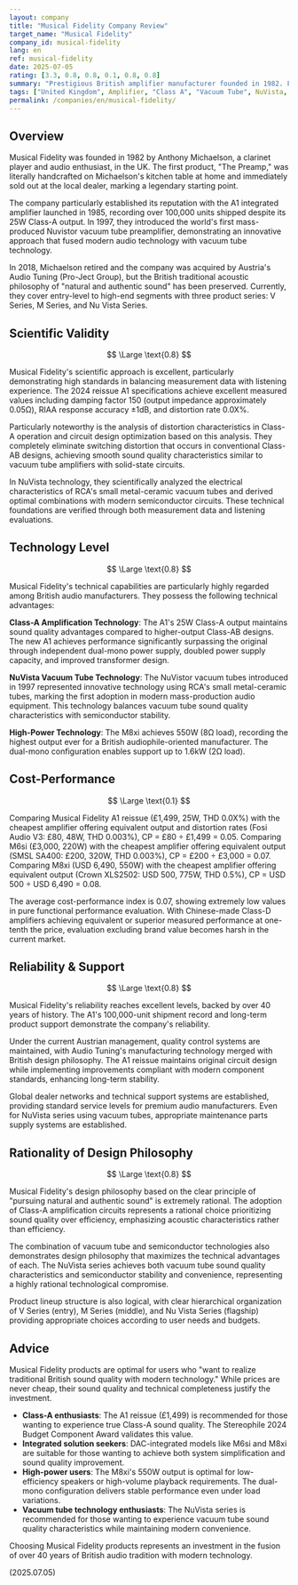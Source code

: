 ```yaml
---
layout: company
title: "Musical Fidelity Company Review"
target_name: "Musical Fidelity"
company_id: musical-fidelity
lang: en
ref: musical-fidelity
date: 2025-07-05
rating: [3.3, 0.8, 0.8, 0.1, 0.8, 0.8]
summary: "Prestigious British amplifier manufacturer founded in 1982. From founder Anthony Michaelson's first handcrafted product on his kitchen table to the 100,000-unit shipment of the A1 and revolutionary NuVista vacuum tube technology, the company has carved its name in the industry. Acquired by Austria's Audio Tuning in 2018, but maintains the British tradition of 'natural and authentic sound.' Currently offers a comprehensive lineup from entry to flagship models, led by the A1 reissue that won Stereophile's 2024 Budget Component Award."
tags: ["United Kingdom", Amplifier, "Class A", "Vacuum Tube", NuVista, "Integrated Amplifier"]
permalink: /companies/en/musical-fidelity/
---
```


## Overview

Musical Fidelity was founded in 1982 by Anthony Michaelson, a clarinet player and audio enthusiast, in the UK. The first product, "The Preamp," was literally handcrafted on Michaelson's kitchen table at home and immediately sold out at the local dealer, marking a legendary starting point.

The company particularly established its reputation with the A1 integrated amplifier launched in 1985, recording over 100,000 units shipped despite its 25W Class-A output. In 1997, they introduced the world's first mass-produced Nuvistor vacuum tube preamplifier, demonstrating an innovative approach that fused modern audio technology with vacuum tube technology.

In 2018, Michaelson retired and the company was acquired by Austria's Audio Tuning (Pro-Ject Group), but the British traditional acoustic philosophy of "natural and authentic sound" has been preserved. Currently, they cover entry-level to high-end segments with three product series: V Series, M Series, and Nu Vista Series.

## Scientific Validity

$$ \Large \text{0.8} $$

Musical Fidelity's scientific approach is excellent, particularly demonstrating high standards in balancing measurement data with listening experience. The 2024 reissue A1 specifications achieve excellent measured values including damping factor 150 (output impedance approximately 0.05Ω), RIAA response accuracy ±1dB, and distortion rate 0.0X%.

Particularly noteworthy is the analysis of distortion characteristics in Class-A operation and circuit design optimization based on this analysis. They completely eliminate switching distortion that occurs in conventional Class-AB designs, achieving smooth sound quality characteristics similar to vacuum tube amplifiers with solid-state circuits.

In NuVista technology, they scientifically analyzed the electrical characteristics of RCA's small metal-ceramic vacuum tubes and derived optimal combinations with modern semiconductor circuits. These technical foundations are verified through both measurement data and listening evaluations.

## Technology Level

$$ \Large \text{0.8} $$

Musical Fidelity's technical capabilities are particularly highly regarded among British audio manufacturers. They possess the following technical advantages:

**Class-A Amplification Technology**: The A1's 25W Class-A output maintains sound quality advantages compared to higher-output Class-AB designs. The new A1 achieves performance significantly surpassing the original through independent dual-mono power supply, doubled power supply capacity, and improved transformer design.

**NuVista Vacuum Tube Technology**: The NuVistor vacuum tubes introduced in 1997 represented innovative technology using RCA's small metal-ceramic tubes, marking the first adoption in modern mass-production audio equipment. This technology balances vacuum tube sound quality characteristics with semiconductor stability.

**High-Power Technology**: The M8xi achieves 550W (8Ω load), recording the highest output ever for a British audiophile-oriented manufacturer. The dual-mono configuration enables support up to 1.6kW (2Ω load).

## Cost-Performance

$$ \Large \text{0.1} $$

Comparing Musical Fidelity A1 reissue (£1,499, 25W, THD 0.0X%) with the cheapest amplifier offering equivalent output and distortion rates (Fosi Audio V3: £80, 48W, THD 0.003%), CP = £80 ÷ £1,499 = 0.05. Comparing M6si (£3,000, 220W) with the cheapest amplifier offering equivalent output (SMSL SA400: £200, 320W, THD 0.003%), CP = £200 ÷ £3,000 = 0.07. Comparing M8xi (USD 6,490, 550W) with the cheapest amplifier offering equivalent output (Crown XLS2502: USD 500, 775W, THD 0.5%), CP = USD 500 ÷ USD 6,490 = 0.08.

The average cost-performance index is 0.07, showing extremely low values in pure functional performance evaluation. With Chinese-made Class-D amplifiers achieving equivalent or superior measured performance at one-tenth the price, evaluation excluding brand value becomes harsh in the current market.

## Reliability & Support

$$ \Large \text{0.8} $$

Musical Fidelity's reliability reaches excellent levels, backed by over 40 years of history. The A1's 100,000-unit shipment record and long-term product support demonstrate the company's reliability.

Under the current Austrian management, quality control systems are maintained, with Audio Tuning's manufacturing technology merged with British design philosophy. The A1 reissue maintains original circuit design while implementing improvements compliant with modern component standards, enhancing long-term stability.

Global dealer networks and technical support systems are established, providing standard service levels for premium audio manufacturers. Even for NuVista series using vacuum tubes, appropriate maintenance parts supply systems are established.

## Rationality of Design Philosophy

$$ \Large \text{0.8} $$

Musical Fidelity's design philosophy based on the clear principle of "pursuing natural and authentic sound" is extremely rational. The adoption of Class-A amplification circuits represents a rational choice prioritizing sound quality over efficiency, emphasizing acoustic characteristics rather than efficiency.

The combination of vacuum tube and semiconductor technologies also demonstrates design philosophy that maximizes the technical advantages of each. The NuVista series achieves both vacuum tube sound quality characteristics and semiconductor stability and convenience, representing a highly rational technological compromise.

Product lineup structure is also logical, with clear hierarchical organization of V Series (entry), M Series (middle), and Nu Vista Series (flagship) providing appropriate choices according to user needs and budgets.

## Advice

Musical Fidelity products are optimal for users who "want to realize traditional British sound quality with modern technology." While prices are never cheap, their sound quality and technical completeness justify the investment.

- **Class-A enthusiasts**: The A1 reissue (£1,499) is recommended for those wanting to experience true Class-A sound quality. The Stereophile 2024 Budget Component Award validates this value.
- **Integrated solution seekers**: DAC-integrated models like M6si and M8xi are suitable for those wanting to achieve both system simplification and sound quality improvement.
- **High-power users**: The M8xi's 550W output is optimal for low-efficiency speakers or high-volume playback requirements. The dual-mono configuration delivers stable performance even under load variations.
- **Vacuum tube technology enthusiasts**: The NuVista series is recommended for those wanting to experience vacuum tube sound quality characteristics while maintaining modern convenience.

Choosing Musical Fidelity products represents an investment in the fusion of over 40 years of British audio tradition with modern technology.

(2025.07.05)